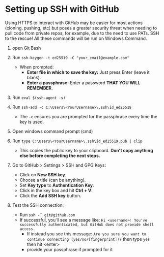 # Setting up SSH  with GitHub

Using HTTPS to interact with GitHub may be easier for most actions (cloning, pushing, etc) but poses a greater security threat when needing to pull code from private repos, for example, due to the need to use PATs. SSH to the rescue! All these commands will be run on Windows Command.

1. open Git Bash

2. Run `ssh-keygen -t ed25519 -C "your_email@example.com"`
   - When prompted:
     - **Enter file in which to save the key:** Just press Enter (leave it blank).
     - **Enter a passphrase:** Enter a password **THAT YOU WILL REMEMBER**.

3. Run `eval $(ssh-agent -s)`

4. Run `ssh-add -c C:\Users\<YourUsername>\.ssh\id_ed25519`
   - The `-c` ensures you are prompted for the passphrase every time the key is used.

5. Open windows command prompt (cmd)

6. Run `type C:\Users\<YourUsername>\.ssh\id_ed25519.pub | clip`
   - This copies the public key to your clipboard. **Don't copy anything else before completing the next steps.**

7. Go to GitHub > Settings > SSH and GPG Keys:
   - Click on **New SSH key**.
   - Choose a title (can be anything).
   - Set **Key type** to **Authentication Key**.
   - Click in the key box and hit **Ctrl + V**.
   - Click the **Add SSH key** button.

8. Test the SSH connection:
   - Run `ssh -T git@github.com`
   - If successful, you'll see a message like:
     `Hi <username>! You've successfully authenticated, but GitHub does not provide shell access.`
      - If instead you see this message:
         `Are you sure you want to continue connecting (yes/no/[fingerprint])?` then type `yes` then hit \<enter>
      - provide your passphrase if prompted for it
